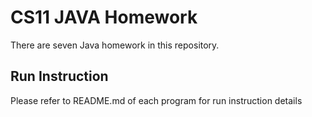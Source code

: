 # CS11 JAVA Homework

There are seven Java homework in this repository.

## Run Instruction

Please refer to README.md of each program for run instruction details
